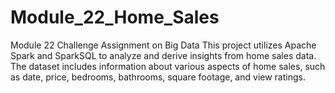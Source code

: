 # Module_22_Home_Sales
 Module 22 Challenge Assignment on Big Data
This project utilizes Apache Spark and SparkSQL to analyze and derive insights from home sales data. The dataset includes information about various aspects of home sales, such as date, price, bedrooms, bathrooms, square footage, and view ratings.
